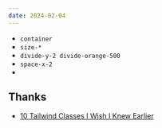 ```yaml
---
date: 2024-02-04
---
```


- `container`
- `size-*`
- `divide-y-2 divide-orange-500`
- `space-x-2`
- 


## Thanks

- [10 Tailwind Classes I Wish I Knew Earlier](https://www.youtube.com/watch?v=x1RJ5Q09PqM)